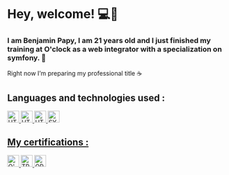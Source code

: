 # Hey, welcome! :computer::wave: 

### I am Benjamin Papy, I am 21 years old and I just finished my training at O'clock as a web integrator with a specialization on symfony. 🐘

Right now I’m preparing my professional title :coffee:

## Languages and technologies used :
<p><a href="https://developer.mozilla.org/fr/docs/Web/HTML" >
    <img height="27px" width="27px"alt="HTML" src="https://cdn.pixabay.com/photo/2017/08/05/11/16/logo-2582748_1280.png" height="50px"
  </a>
<a href="https://developer.mozilla.org/fr/docs/Web/CSS" >
    <img height="27px" width="27px"alt="HTML" src="https://cdn.pixabay.com/photo/2017/08/05/11/16/logo-2582747_960_720.png" height="50px"
  </a>
<a href="https://www.php.net/manual/fr/intro-whatis.php" >
    <img height="27px" width="27px"alt="HTML" src="https://cdn.imgbin.com/12/2/24/imgbin-php-java-initiation-iy1tsmB5Am9syCfs69ixFA5R4.jpg" height="50px"
  </a>
<a href="https://symfony.com/" >
    <img height="27px" width="27px"alt="SYMFONY" src="https://seeklogo.com/images/S/symfony-logo-AA34C8FC16-seeklogo.com.png" height="50px"
  </a>
 </p>
  
## My certifications :


<p>
  <a href="https://oclock.io/formations/developpeur-web" >
    <img height="27px" width="27px"alt="O'CLOCK" src="https://s3-eu-west-1.amazonaws.com/tpd/logos/595cae450000ff0005a600d6/0x0.png"
  </a>
  <a href="https://www.opquast.com/" >
    <img height="27px" width="27px"alt="TP" src="https://encrypted-tbn0.gstatic.com/images?q=tbn:ANd9GcSq7slYH074nOoxOqbJfdgQFo7bgecKuneEBbfZLUhPMNxUOrw5_eW-q-jDxzAerNfl4WA&usqp=CAU"
  </a>
  <a href="https://www.francecompetences.fr/recherche/rncp/31114/" >
    <img height="27px" width="27px"alt="OPQUAST" src="https://static.data.gouv.fr/avatars/c1/4ae4f0ae27471684be669c5dce161a-500.png"
  </a>
</p>

